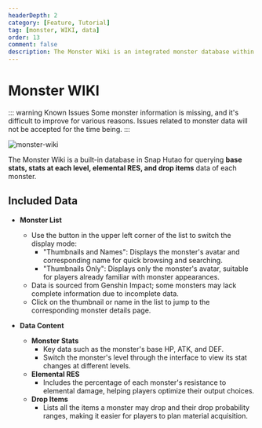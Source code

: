 ```yaml
---
headerDepth: 2
category: [Feature, Tutorial]
tag: [monster, WIKI, data]
order: 13
comment: false
description: The Monster Wiki is an integrated monster database within Snap Hutao. Players can use this feature to access detailed information on all monsters in Genshin Impact. By analyzing the monsters, players can strategize and reduce the difficulty of the game.
---
```


# Monster WIKI

::: warning Known Issues
Some monster information is missing, and it's difficult to improve for various reasons. Issues related to monster data will not be accepted for the time being.
:::

![monster-wiki](https://img.alicdn.com/imgextra/i3/1797064093/O1CN01WdFqdC1g6e0sAREwO_!!1797064093.png_.webp)

The Monster Wiki is a built-in database in Snap Hutao for querying **base stats, stats at each level, elemental RES, and drop items** data of each monster.

## Included Data

- **Monster List**

  - Use the button in the upper left corner of the list to switch the display mode:
    - "Thumbnails and Names": Displays the monster's avatar and corresponding name for quick browsing and searching.
    - "Thumbnails Only": Displays only the monster's avatar, suitable for players already familiar with monster appearances.
  - Data is sourced from Genshin Impact; some monsters may lack complete information due to incomplete data.
  - Click on the thumbnail or name in the list to jump to the corresponding monster details page.

- **Data Content**
  - **Monster Stats**
    - Key data such as the monster's base HP, ATK, and DEF.
    - Switch the monster's level through the interface to view its stat changes at different levels.
  - **Elemental RES**
    - Includes the percentage of each monster's resistance to elemental damage, helping players optimize their output choices.
  - **Drop Items**
    - Lists all the items a monster may drop and their drop probability ranges, making it easier for players to plan material acquisition.
